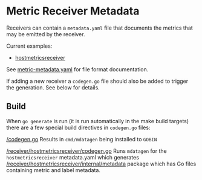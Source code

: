 # Metric Receiver Metadata

Receivers can contain a `metadata.yaml` file that documents the metrics that may be emitted by the receiver.

Current examples:

* [hostmetricsreceiver](../receiver/hostmetricsreceiver/metadata.yaml)

See [metric-metadata.yaml](metric-metadata.yaml) for file format documentation.

If adding a new receiver a `codegen.go` file should also be added to trigger the generation. See below for details.

## Build

When `go generate` is run (it is run automatically in the make build targets) there are a few special build directives in `codegen.go` files:

[/codegen.go](../codegen.go) Results in `cmd/mdatagen` being installed to `GOBIN`

[/receiver/hostmetricsreceiver/codegen.go](../receiver/hostmetricsreceiver/codegen.go) Runs `mdatagen` for the `hostmetricsreceiver` metadata.yaml which generates [/receiver/hostmetricsreceiver/internal/metadata](../receiver/hostmetricsreceiver/internal/metadata) package which has Go files containing metric and label metadata.
